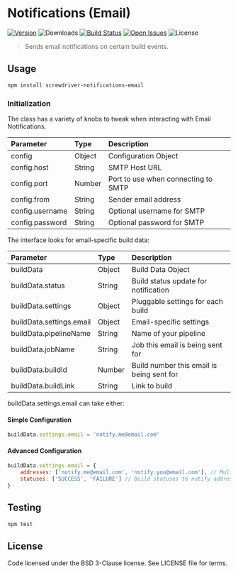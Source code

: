 # Notifications (Email)
[![Version][npm-image]][npm-url] ![Downloads][downloads-image] [![Build Status][status-image]][status-url] [![Open Issues][issues-image]][issues-url] ![License][license-image]

> Sends email notifications on certain build events.

## Usage

```bash
npm install screwdriver-notifications-email
```
### Initialization

The class has a variety of knobs to tweak when interacting with Email Notifications.

| Parameter        | Type  |  Description |
| :-------------   | :---- | :-------------|
| config        | Object | Configuration Object |
| config.host | String | SMTP Host URL |
| config.port | Number | Port to use when connecting to SMTP |
| config.from | String | Sender email address |
| config.username | String | Optional username for SMTP |
| config.password | String | Optional password for SMTP |

The interface looks for email-specific build data:

| Parameter        | Type  |  Description |
| :-------------   | :---- | :-------------|
| buildData        | Object | Build Data Object |
| buildData.status | String | Build status update for notification |
| buildData.settings | Object | Pluggable settings for each build |
| buildData.settings.email | Object | Email-specific settings |
| buildData.pipelineName | String | Name of your pipeline |
| buildData.jobName | String | Job this email is being sent for |
| buildData.buildId | Number | Build number this email is being sent for |
| buildData.buildLink | String | Link to build |

buildData.settings.email can take either:

#### Simple Configuration

```js
buildData.settings.email = 'notify.me@email.com'
```

#### Advanced Configuration

```js
buildData.settings.email = {
    addresses: ['notify.me@email.com', 'notify.you@email.com'], // Multiple recipient addresses
    statuses: ['SUCCESS', 'FAILURE'] // Build statuses to notify addresses about
}
```

## Testing

```bash
npm test
```

## License

Code licensed under the BSD 3-Clause license. See LICENSE file for terms.

[npm-image]: https://img.shields.io/npm/v/screwdriver-notifications-email.svg
[npm-url]: https://npmjs.org/package/screwdriver-notifications-email
[downloads-image]: https://img.shields.io/npm/dt/screwdriver-notifications-email.svg
[license-image]: https://img.shields.io/npm/l/screwdriver-notifications-email.svg
[issues-image]: https://img.shields.io/github/issues/screwdriver-cd/notifications-email.svg
[issues-url]: https://github.com/screwdriver-cd/notifications-email/issues
[status-image]: https://cd.screwdriver.cd/pipelines/787/badge
[status-url]: https://cd.screwdriver.cd/pipelines/787
